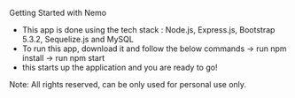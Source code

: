 Getting Started with Nemo
 - This app is done using the tech stack : Node.js, Express.js, Bootstrap 5.3.2, Sequelize.js and MySQL
 - To run this app, download it and follow the below commands
    -> run npm install 
    -> run npm start 
 - this starts up the application and you are ready to go!

Note: All rights reserved, can be only used for personal use only.
